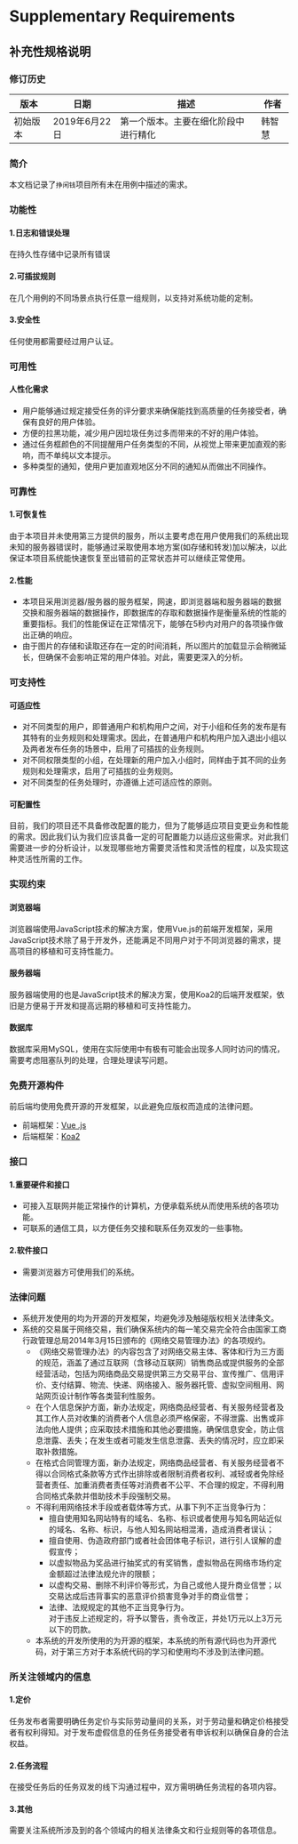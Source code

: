 # Supplementary Requirements
## 补充性规格说明
### 修订历史

|版本|日期|描述|作者|
|---|---|---|---|
|初始版本|2019年6月22日|第一个版本。主要在细化阶段中进行精化|韩智慧|

### 简介
本文档记录了`挣闲钱`项目所有未在用例中描述的需求。
### 功能性 

#### 1.日志和错误处理
在持久性存储中记录所有错误
#### 2.可插拔规则
在几个用例的不同场景点执行任意一组规则，以支持对系统功能的定制。
#### 3.安全性
任何使用都需要经过用户认证。

### 可用性
#### 人性化需求
+ 用户能够通过规定接受任务的评分要求来确保能找到高质量的任务接受者，确保有良好的用户体验。
+ 方便的拉黑功能，减少用户因垃圾任务过多而带来的不好的用户体验。
+ 通过任务框颜色的不同提醒用户任务类型的不同，从视觉上带来更加直观的影响，而不单纯以文本提示。
+ 多种类型的通知，使用户更加直观地区分不同的通知从而做出不同操作。

### 可靠性
#### 1.可恢复性
由于本项目并未使用第三方提供的服务，所以主要考虑在用户使用我们的系统出现未知的服务器错误时，能够通过采取使用本地方案(如存储和转发)加以解决，以此保证本项目系统能快速恢复至出错前的正常状态并可以继续正常使用。
#### 2.性能
+ 本项目采用浏览器/服务器的服务框架，网速，即浏览器端和服务器端的数据交换和服务器端的数据操作，即数据库的存取和数据操作是衡量系统的性能的重要指标。我们的性能保证在正常情况下，能够在5秒内对用户的各项操作做出正确的响应。
+ 由于图片的存储和读取还存在一定的时间消耗，所以图片的加载显示会稍微延长，但确保不会影响正常的用户体验。对此，需要更深入的分析。

### 可支持性
#### 可适应性
+ 对不同类型的用户，即普通用户和机构用户之间，对于小组和任务的发布是有其特有的业务规则和处理需求。因此，在普通用户和机构用户加入退出小组以及两者发布任务的场景中，启用了可插拔的业务规则。
+ 对不同权限类型的小组，在处理新的用户加入小组时，同样由于其不同的业务规则和处理需求，启用了可插拔的业务规则。
+ 对不同类型的任务处理时，亦遵循上述可适应性的原则。
#### 可配置性
目前，我们的项目还不具备修改配置的能力，但为了能够适应项目变更业务和性能的需求。因此我们认为我们应该具备一定的可配置能力以适应这些需求。对此我们需要进一步的分析设计，以发现哪些地方需要灵活性和灵活性的程度，以及实现这种灵活性所需的工作。

### 实现约束
#### 浏览器端
浏览器端使用JavaScript技术的解决方案，使用Vue.js的前端开发框架，采用JavaScript技术除了易于开发外，还能满足不同用户对于不同浏览器的需求，提高项目的移植和可支持性能力。
#### 服务器端
服务器端使用的也是JavaScript技术的解决方案，使用Koa2的后端开发框架，依旧是方便易于开发和提高远期的移植和可支持性能力。
#### 数据库
数据库采用MySQL，使用在实际使用中有极有可能会出现多人同时访问的情况，需要考虑阻塞队列的处理，合理处理读写问题。

### 免费开源构件
前后端均使用免费开源的开发框架，以此避免应版权而造成的法律问题。
+ 前端框架：[Vue
.js](https://cn.vuejs.org/)
+ 后端框架：[Koa2](https://koa.bootcss.com/)

### 接口
#### 1.重要硬件和接口
+ 可接入互联网并能正常操作的计算机，方便承载系统从而使用系统的各项功能。
+ 可联系的通信工具，以方便任务交接和联系任务双发的一些事物。
#### 2.软件接口
+ 需要浏览器方可使用我们的系统。

### 法律问题
+ 系统开发使用的均为开源的开发框架，均避免涉及触碰版权相关法律条文。
+ 系统的交易属于网络交易，我们确保系统内的每一笔交易完全符合由国家工商行政管理总局2014年3月15日颁布的《网络交易管理办法》的各项规约。
    + 《网络交易管理办法》的内容包含了对网络交易主体、客体和行为三方面的规范，涵盖了通过互联网（含移动互联网）销售商品或提供服务的全部经营活动，包括为网络商品交易提供第三方交易平台、宣传推广、信用评价、支付结算、物流、快递、网络接入、服务器托管、虚拟空间租用、网站网页设计制作等各类营利性服务。
    + 在个人信息保护方面，新办法规定，网络商品经营者、有关服务经营者及其工作人员对收集的消费者个人信息必须严格保密，不得泄露、出售或非法向他人提供；应采取技术措施和其他必要措施，确保信息安全，防止信息泄露、丢失；在发生或者可能发生信息泄露、丢失的情况时，应立即采取补救措施。
    + 在格式合同管理方面，新办法规定，网络商品经营者、有关服务经营者不得以合同格式条款等方式作出排除或者限制消费者权利、减轻或者免除经营者责任、加重消费者责任等对消费者不公平、不合理的规定，不得利用合同格式条款并借助技术手段强制交易。
    + 不得利用网络技术手段或者载体等方式，从事下列不正当竞争行为：
        + 擅自使用知名网站特有的域名、名称、标识或者使用与知名网站近似的域名、名称、标识，与他人知名网站相混淆，造成消费者误认；
        + 擅自使用、伪造政府部门或者社会团体电子标识，进行引人误解的虚假宣传；
        + 以虚拟物品为奖品进行抽奖式的有奖销售，虚拟物品在网络市场约定金额超过法律法规允许的限额；
        + 以虚构交易、删除不利评价等形式，为自己或他人提升商业信誉；以交易达成后违背事实的恶意评价损害竞争对手的商业信誉；
        + 法律、法规规定的其他不正当竞争行为。           
    对于违反上述规定的，将予以警告，责令改正，并处1万元以上3万元以下的罚款。
    + 本系统的开发所使用的为开源的框架，本系统的所有源代码也为开源代码，对于第三方对于本系统代码的学习和使用均不涉及到法律问题。

### 所关注领域内的信息
#### 1.定价
任务发布者需要明确任务定价与实际劳动量间的关系，对于劳动量和确定价格接受者有权利得知。对于发布虚假信息的任务任务接受者有申诉权利以确保自身的合法权益。
#### 2.任务流程
在接受任务后的任务双发的线下沟通过程中，双方需明确任务流程的各项内容。
#### 3.其他
需要关注系统所涉及到的各个领域内的相关法律条文和行业规则等的各项信息。